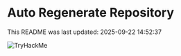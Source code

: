 # Auto Regenerate Repository

This README was last updated: 2025-09-22 14:52:37

 ![TryHackMe](https://tryhackme.com/badge/533634)